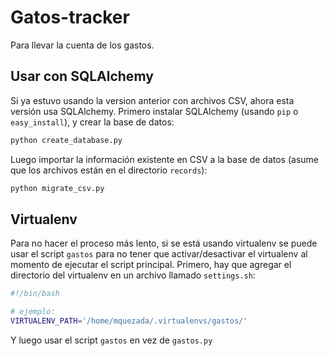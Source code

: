 # Gatos-tracker

Para llevar la cuenta de los gastos.

## Usar con SQLAlchemy

Si ya estuvo usando la version anterior con archivos CSV, ahora esta versión usa SQLAlchemy. Primero instalar SQLAlchemy (usando `pip` o `easy_install`), y crear la base de datos:

```bash
python create_database.py
```

Luego importar la información existente en CSV a la base de datos (asume que los archivos están en el directorio `records`):

```bash
python migrate_csv.py
```

## Virtualenv

Para no hacer el proceso más lento, si se está usando virtualenv se puede usar el script `gastos` para no tener que activar/desactivar el virtualenv al momento de ejecutar el script principal. Primero, hay que agregar el directorio del virtualenv en un archivo llamado `settings.sh`:

```bash
#!/bin/bash

# ejemplo:
VIRTUALENV_PATH='/home/mquezada/.virtualenvs/gastos/'
```

Y luego usar el script `gastos` en vez de `gastos.py`
